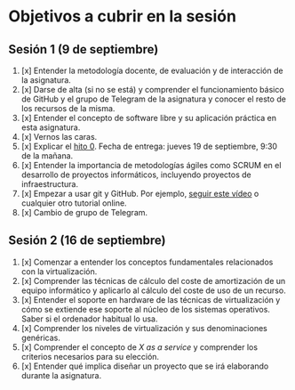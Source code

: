 # Objetivos a cubrir en la sesión

## Sesión 1 (9 de septiembre)

1. [x] Entender la metodología docente, de evaluación y de interacción de la asignatura.
2. [x] Darse de alta (si no se está) y comprender el funcionamiento básico de GitHub y el
   grupo de Telegram de la asignatura y conocer el resto de los recursos de la misma.
3. [x] Entender el concepto de software libre y su aplicación práctica en esta asignatura.
4. [x] Vernos las caras.
5. [x] Explicar el
   [hito 0](http://jj.github.io/IV/documentos/proyecto/0.Repositorio). Fecha
   de entrega: jueves 19 de septiembre, 9:30 de la mañana.
6. [x] Entender la importancia de metodologías ágiles como SCRUM en el
   desarrollo de proyectos informáticos, incluyendo proyectos de
   infraestructura.
7. [x] Empezar a usar git y GitHub. Por
   ejemplo,
   [seguir este vídeo](https://www.youtube.com/watch?v=gmXyJI01qa8) o
   cualquier otro tutorial online.
8. [x] Cambio de grupo de Telegram.

## Sesión 2 (16 de septiembre)

1. [x] Comenzar a entender los conceptos fundamentales relacionados con la virtualización.
2. [x] Comprender las técnicas de cálculo del coste de amortización de un equipo informático y aplicarlo al cálculo del coste de uso de un recurso.
3. [x] Entender el soporte en hardware de las técnicas de virtualización y cómo se extiende ese soporte al núcleo de los sistemas operativos. Saber si el ordenador habitual lo usa.
4. [x] Comprender los niveles de virtualización y sus denominaciones genéricas.
5. [x] Comprender el concepto de *X as a service* y comprender los criterios necesarios para su elección.
6. [x] Entender qué implica diseñar un proyecto que se irá elaborando durante la asignatura.
